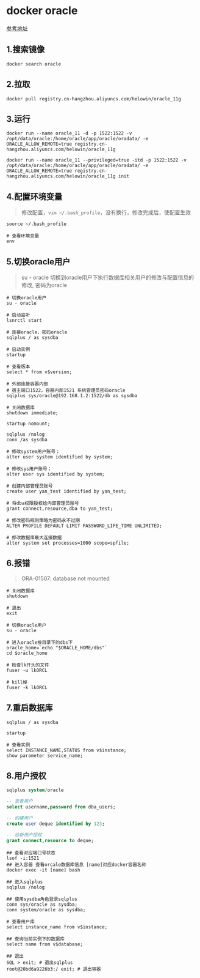 # docker oracle

[参考地址](https://segmentfault.com/a/1190000012053469)

## 1.搜索镜像

```
docker search oracle
```

## 2.拉取

```
docker pull registry.cn-hangzhou.aliyuncs.com/helowin/oracle_11g
```

## 3.运行

```
docker run --name oracle_11 -d -p 1522:1522 -v /opt/data/oracle:/home/oracle/app/oracle/oradata/ -e ORACLE_ALLOW_REMOTE=true registry.cn-hangzhou.aliyuncs.com/helowin/oracle_11g

docker run --name oracle_11 --privileged=true -itd -p 1522:1522 -v /opt/data/oracle:/home/oracle/app/oracle/oradata/ -e ORACLE_ALLOW_REMOTE=true registry.cn-hangzhou.aliyuncs.com/helowin/oracle_11g init
```

## 4.配置环境变量

> 修改配置，`vim ~/.bash_profile`，没有换行，修改完成后，使配置生效

```shell
source ~/.bash_profile

# 查看环境变量
env
```

## 5.切换oracle用户

> su - oracle 切换到oracle用户下执行数据库相关用户的修改与配置信息的修改, 密码为oracle

```shell
# 切换oracle用户
su - oracle

# 启动监听
lsnrctl start

# 连接oracle，密码oracle
sqlplus / as sysdba

# 启动实例
startup

# 查看版本
select * from v$version;

# 外部连接容器内部
# 宿主端口1522，容器内部1521 系统管理员密码oracle
sqlplus sys/oracle@192.168.1.2:1522/db as sysdba

# 关闭数据库
shutdown immediate;

startup nomount;

sqlplus /nolog
conn /as sysdba

# 修改system用户账号；
alter user system identified by system;

# 修改sys用户账号；
alter user sys identified by system;

# 创建内部管理员账号
create user yan_test identified by yan_test;

# 将dba权限授权给内部管理员账号
grant connect,resource,dba to yan_test;

# 修改密码规则策略为密码永不过期
ALTER PROFILE DEFAULT LIMIT PASSWORD_LIFE_TIME UNLIMITED;

# 修改数据库最大连接数据
alter system set processes=1000 scope=spfile;
```

## 6.报错

> ORA-01507: database not mounted

```shell
# 关闭数据库
shutdown

# 退出
exit

# 切换oracle用户
su - oracle

# 进入oracle根目录下的dbs下
oracle_home=`echo "$ORACLE_HOME/dbs"`
cd $oracle_home

# 检查lk开头的文件
fuser -u lkORCL

# kill掉
fuser -k lkORCL
```

## 7.重启数据库

```shell
sqlplus / as sysdba

startup

# 查看实例
select INSTANCE_NAME,STATUS from v$instance;
show parameter service_name;
```

## 8.用户授权

```sql
sqlplus system/oracle

-- 查看用户
select username,password from dba_users;

-- 创建用户
create user deque identified by 123;

-- 给新用户授权
grant connect,resource to deque; 
```



```shell
## 查看对应端口号状态
lsof -i:1521
## 进入容器 查看orcale数据库信息 [name]对应docker容器名称
docker exec -it [name] bash

## 进入sqlplus
sqlplus /nolog

## 使用sysdba角色登录sqlplus
conn sys/oracle as sysdba;
conn system/oracle as sysdba;

# 查看用户库
select instance_name from v$instance;

## 查询当前实例下的数据库
select name from v$database;

## 退出
SQL > exit;	# 退出sqlplus
root@20bd6a9226b3:/ exit; # 退出容器
```


